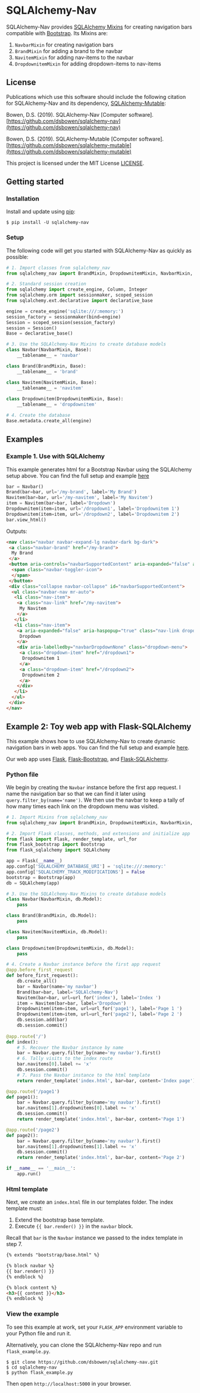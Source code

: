 # SQLAlchemy-Nav

SQLAlchemy-Nav provides [SQLAlchemy Mixins](https://docs.sqlalchemy.org/en/13/orm/extensions/declarative/mixins.html) for creating navigation bars compatible with [Bootstrap](https://getbootstrap.com/docs/4.3/components/navbar/). Its Mixins are:

1. ```NavbarMixin``` for creating navigation bars
2. ```BrandMixin``` for adding a brand to the navbar
3. ```NavitemMixin``` for adding nav-items to the navbar
4. ```DropdownitemMixin``` for adding dropdown-items to nav-items

## License

Publications which use this software should include the following citation for SQLAlchemy-Nav and its dependency, [SQLAlchemy-Mutable](https://pypi.org/project/sqlalchemy-mutable/):

Bowen, D.S. (2019). SQLAlchemy-Nav \[Computer software\]. [https://github.com/dsbowen/sqlalchemy-nav](https://github.com/dsbowen/sqlalchemy-nav)

Bowen, D.S. (2019). SQLAlchemy-Mutable \[Computer software\]. [https://github.com/dsbowen/sqlalchemy-mutable](https://github.com/dsbowen/sqlalchemy-mutable)

This project is licensed under the MIT License [LICENSE](https://github.com/dsbowen/sqlalchemy-nav/blob/master/LICENSE).

## Getting started

### Installation

Install and update using [pip](https://pip.pypa.io/en/stable/quickstart):

```
$ pip install -U sqlalchemy-nav
```

### Setup

The following code will get you started with SQLAlchemy-Nav as quickly as possible:

```python
# 1. Import classes from sqlalchemy_nav
from sqlalchemy_nav import BrandMixin, DropdownitemMixin, NavbarMixin, NavitemMixin

# 2. Standard session creation
from sqlalchemy import create_engine, Column, Integer
from sqlalchemy.orm import sessionmaker, scoped_session
from sqlalchemy.ext.declarative import declarative_base

engine = create_engine('sqlite:///:memory:')
session_factory = sessionmaker(bind=engine)
Session = scoped_session(session_factory)
session = Session()
Base = declarative_base()

# 3. Use the SQLAlchemy-Nav Mixins to create database models
class Navbar(NavbarMixin, Base):
    __tablename__ = 'navbar'

class Brand(BrandMixin, Base):
    __tablename__ = 'brand'

class Navitem(NavitemMixin, Base):
    __tablename__ = 'navitem'
    
class Dropdownitem(DropdownitemMixin, Base):
    __tablename__ = 'dropdownitem'

# 4. Create the database
Base.metadata.create_all(engine)
```

## Examples

### Example 1. Use with SQLAlchemy

This example generates html for a Bootstrap Navbar using the SQLAlchemy setup above. You can find the full setup and example [here](https://github.com/dsbowen/sqlalchemy-nav/blob/master/example.py)

```python
bar = Navbar()
Brand(bar=bar, url='/my-brand', label='My Brand')
Navitem(bar=bar, url='/my-navitem', label='My Navitem')
item = Navitem(bar=bar, label='Dropdown')
Dropdownitem(item=item, url='/dropdown1', label='Dropdownitem 1')
Dropdownitem(item=item, url='/dropdown2', label='Dropdownitem 2')
bar.view_html()
```

Outputs:

```html
<nav class="navbar navbar-expand-lg navbar-dark bg-dark">
 <a class="navbar-brand" href="/my-brand">
  My Brand
 </a>
 <button aria-controls="navbarSupportedContent" aria-expanded="false" aria-label="Toggle navigation" class="navbar-toggler" data-target="#navbarSupportedContent" data-toggle="collapse" type="button">
  <span class="navbar-toggler-icon">
  </span>
 </button>
 <div class="collapse navbar-collapse" id="navbarSupportedContent">
  <ul class="navbar-nav mr-auto">
   <li class="nav-item">
    <a class="nav-link" href="/my-navitem">
     My Navitem
    </a>
   </li>
   <li class="nav-item">
    <a aria-expanded="false" aria-haspopup="true" class="nav-link dropdown-toggle" data-toggle="dropdown" href="#" id="navbarDropdownNone" role="button">
     Dropdown
    </a>
    <div aria-labelledby="navbarDropdownNone" class="dropdown-menu">
     <a class="dropdown-item" href="/dropdown1">
      Dropdownitem 1
     </a>
     <a class="dropdown-item" href="/dropdown2">
      Dropdownitem 2
     </a>
    </div>
   </li>
  </ul>
 </div>
</nav>
```

## Example 2: Toy web app with Flask-SQLAlchemy

This example shows how to use SQLAlchemy-Nav to create dynamic navigation bars in web apps. You can find the full setup and example [here](https://github.com/dsbowen/sqlalchemy-nav/blob/master/flask_example.py).

Our web app uses [Flask](http://flask.palletsprojects.com/en/1.1.x/), [Flask-Bootstrap](https://pythonhosted.org/Flask-Bootstrap/), and [Flask-SQLAlchemy](https://flask-sqlalchemy.palletsprojects.com/en/2.x/).

### Python file

We begin by creating the ```Navbar``` instance before the first app request. I name the navigation bar so that we can find it later using ```query.filter_by(name='name')```. We then use the navbar to keep a tally of how many times each link on the dropdown menu was visited.
 
```python
# 1. Import Mixins from sqlalchemy_nav
from sqlalchemy_nav import BrandMixin, DropdownitemMixin, NavbarMixin, NavitemMixin

# 2. Import Flask classes, methods, and extensions and initialize app
from flask import Flask, render_template, url_for
from flask_bootstrap import Bootstrap
from flask_sqlalchemy import SQLAlchemy

app = Flask(__name__)
app.config['SQLALCHEMY_DATABASE_URI'] = 'sqlite:///:memory:'
app.config['SQLALCHEMY_TRACK_MODIFICATIONS'] = False
bootstrap = Bootstrap(app)
db = SQLAlchemy(app)

# 3. Use the SQLAlchemy-Nav Mixins to create database models
class Navbar(NavbarMixin, db.Model):
    pass

class Brand(BrandMixin, db.Model):
    pass

class Navitem(NavitemMixin, db.Model):
    pass

class Dropdownitem(DropdownitemMixin, db.Model):
    pass

# 4. Create a Navbar instance before the first app request
@app.before_first_request
def before_first_request():
    db.create_all()
    bar = Navbar(name='my navbar')
    Brand(bar=bar, label='SQLAlchemy-Nav')
    Navitem(bar=bar, url=url_for('index'), label='Index ')
    item = Navitem(bar=bar, label='Dropdown')
    Dropdownitem(item=item, url=url_for('page1'), label='Page 1 ')
    Dropdownitem(item=item, url=url_for('page2'), label='Page 2 ')
    db.session.add(bar)
    db.session.commit()
    
@app.route('/')
def index():
    # 5. Recover the Navbar instance by name
    bar = Navbar.query.filter_by(name='my navbar').first()
    # 6. Tally visits to the index route
    bar.navitems[0].label += 'x'
    db.session.commit()
    # 7. Pass the Navbar instance to the html template
    return render_template('index.html', bar=bar, content='Index page')

@app.route('/page1')
def page1():
    bar = Navbar.query.filter_by(name='my navbar').first()
    bar.navitems[1].dropdownitems[0].label += 'x'
    db.session.commit()
    return render_template('index.html', bar=bar, content='Page 1')

@app.route('/page2')
def page2():
    bar = Navbar.query.filter_by(name='my navbar').first()
    bar.navitems[1].dropdownitems[1].label += 'x'
    db.session.commit()
    return render_template('index.html', bar=bar, content='Page 2')

if __name__ == '__main__':
    app.run()
```

### Html template

Next, we create an ```index.html``` file in our templates folder. The index template must:
1. Extend the bootstrap base template.
2. Execute ```{{ bar.render() }}``` in the ```navbar``` block.

Recall that ```bar``` is the ```Navbar``` instance we passed to the index template in step 7.

```html
{% extends "bootstrap/base.html" %}

{% block navbar %}
{{ bar.render() }}
{% endblock %}

{% block content %}
<h3>{{ content }}</h3>
{% endblock %}
```

### View the example

To see this example at work, set your ```FLASK_APP``` environment variable to your Python file and run it.

Alternatively, you can clone the SQLAlchemy-Nav repo and run ```flask_example.py```.

```
$ git clone https://github.com/dsbowen/sqlalchemy-nav.git
$ cd sqlalchemy-nav
$ python flask_example.py
```

Then open ```http://localhost:5000``` in your browser.